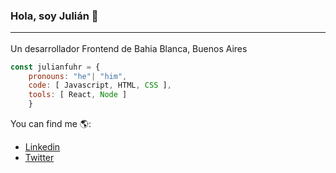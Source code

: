 ### Hola, soy Julián 👋 <hr>

Un desarrollador Frontend de Bahia Blanca, Buenos Aires

```js
const julianfuhr = {
    pronouns: "he"| "him",
    code: [ Javascript, HTML, CSS ],
    tools: [ React, Node ]
    }
```
You can find me 🌎:
- [Linkedin](https://www.linkedin.com/in/juli%C3%A1n-fuhr-0659b123b/)
- [Twitter](https://twitter.com/julian_fuhr)


<!--
**JulianFuhr/JulianFuhr** is a ✨ _special_ ✨ repository because its `README.md` (this file) appears on your GitHub profile.

Here are some ideas to get you started:

- 🔭 I’m currently working on ...
- 🌱 I’m currently learning ...
- 👯 I’m looking to collaborate on ...
- 🤔 I’m looking for help with ...
- 💬 Ask me about ...
- 📫 How to reach me: ...
- 😄 Pronouns: ...
- ⚡ Fun fact: ...
-->
